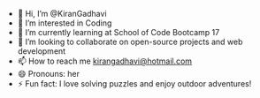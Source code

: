 - 👋 Hi, I’m @KiranGadhavi
- 👀 I’m interested in Coding
- 🌱 I’m currently learning at School of Code Bootcamp 17
- 💞️ I’m looking to collaborate on open-source projects and web development
- 📫 How to reach me kirangadhavi@hotmail.com
- 😄 Pronouns: her
- ⚡ Fun fact: I love solving puzzles and enjoy outdoor adventures!
